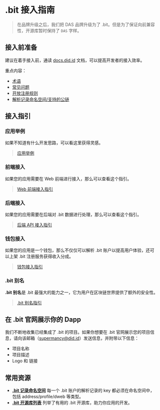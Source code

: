 # .bit 接入指南

> 在品牌升级之后，我们把 DAS 品牌升级为了 .bit。但是为了保证向前兼容性，开源库暂时保持了 `DAS` 字样。 

## 接入前准备
建议在着手接入前，通读 [docs.did.id](https://docs.did.id/zh) 文档，可以提高开发者的接入效率。

重点内容：
- [术语](../terminology)
- [常见问题](../faq)
- [开放注册规则](../register-das/open-registration-rules)
- [解析记录命名空间/支持的公链](./records-key-namespace)

## 接入指引

### 应用举例 
如果不知道有什么开发思路，可以看这里获得灵感。

> [应用举例](./build-application.md)

### 前端接入
如果您的应用需要在 Web 前端进行接入，那么可以查看这个指引。

> [Web 前端接入指引](./integration-frontend.md)

### 后端接入 
如果您的应用需要在后端对 .bit 数据进行处理，那么可以查看这个指引。

> [后端 API 接入指引](./integration-backend.md)

### 钱包接入
如果您的应用是一个钱包，那么不仅仅可以解析 .bit 账户以提高用户体验，还可以上架 .bit 注册服务获得收入分成。

> [钱包接入指引](./wallet-integration.md)

### .bit 别名
**.bit 别名**是 .bit 最强大的能力之一，它为用户在区块链世界提供了额外的安全性。

> [.bit 别名指引](./dotbit-alias.md)


## 在 .bit 官网展示你的 Dapp
我们不断地收集已经集成了 .bit 的项目。如果你想要在 .bit 官网展示您的项目信息，请向该邮箱（[supermancy@did.id](mailto:supermancy@did.id)）发送信息，并附带以下信息：
- 项目名称
- 项目描述
- Logo 和 链接

## 常用资源
- [**.bit 记录命名空间**](https://github.com/dotbitHQ/cell-data-generator/blob/master/data/record_key_namespace.txt) 每一个 .bit 账户的解析记录的 key 都必须在命名空间中，包括 address/profile/dweb 等类型。
- [**.bit 开源库列表**](./dotbit-libraries.md) 列举了有用的 .bit 开源库，助力你应用的开发。
